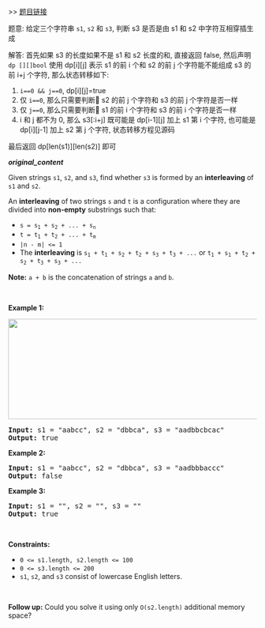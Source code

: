 \>\> [题目链接](https://leetcode.com/explore/featured/card/june-leetcoding-challenge-2021/603/week-1-june-1st-june-7th/3765/)

题意: 给定三个字符串 `s1`, `s2` 和 `s3`, 判断 s3 是否是由 s1 和 s2 中字符互相穿插生成

解答: 首先如果 s3 的长度如果不是 s1 和 s2 长度的和, 直接返回 false, 然后声明 `dp [][]bool` 使用 dp[i][j] 表示 s1 的前 i 个和 s2 的前 j 个字符能不能组成 s3 的前 i+j 个字符, 那么状态转移如下:

1. `i==0 && j==0`, dp[i][j]=true
2. 仅 `i==0`, 那么只需要判断 s2 的前 j 个字符和 s3 的前 j 个字符是否一样
3. 仅 `j==0`, 那么只需要判断 s1 的前 i 个字符和 s3 的前 i 个字符是否一样
4. i 和 j 都不为 0, 那么 s3[:i+j] 既可能是 dp[i-1][j] 加上 s1 第 i 个字符, 也可能是 dp[i][j-1] 加上 s2 第 j 个字符, 状态转移方程见源码

最后返回 dp[len(s1)][len(s2)] 即可

***original_content***

<p>Given strings <code>s1</code>, <code>s2</code>, and <code>s3</code>, find whether <code>s3</code> is formed by an <strong>interleaving</strong> of <code>s1</code> and <code>s2</code>.</p>

<p>An <strong>interleaving</strong> of two strings <code>s</code> and <code>t</code> is a configuration where they are divided into <strong>non-empty</strong> substrings such that:</p>

<ul>
	<li><code>s = s<sub>1</sub> + s<sub>2</sub> + ... + s<sub>n</sub></code></li>
	<li><code>t = t<sub>1</sub> + t<sub>2</sub> + ... + t<sub>m</sub></code></li>
	<li><code>|n - m| &lt;= 1</code></li>
	<li>The <strong>interleaving</strong> is <code>s<sub>1</sub> + t<sub>1</sub> + s<sub>2</sub> + t<sub>2</sub> + s<sub>3</sub> + t<sub>3</sub> + ...</code> or <code>t<sub>1</sub> + s<sub>1</sub> + t<sub>2</sub> + s<sub>2</sub> + t<sub>3</sub> + s<sub>3</sub> + ...</code></li>
</ul>

<p><strong>Note:</strong> <code>a + b</code> is the concatenation of strings <code>a</code> and <code>b</code>.</p>

<p>&nbsp;</p>
<p><strong>Example 1:</strong></p>
<img alt="" src="https://assets.leetcode.com/uploads/2020/09/02/interleave.jpg" style="width: 561px; height: 203px;" />
<pre>
<strong>Input:</strong> s1 = &quot;aabcc&quot;, s2 = &quot;dbbca&quot;, s3 = &quot;aadbbcbcac&quot;
<strong>Output:</strong> true
</pre>

<p><strong>Example 2:</strong></p>

<pre>
<strong>Input:</strong> s1 = &quot;aabcc&quot;, s2 = &quot;dbbca&quot;, s3 = &quot;aadbbbaccc&quot;
<strong>Output:</strong> false
</pre>

<p><strong>Example 3:</strong></p>

<pre>
<strong>Input:</strong> s1 = &quot;&quot;, s2 = &quot;&quot;, s3 = &quot;&quot;
<strong>Output:</strong> true
</pre>

<p>&nbsp;</p>
<p><strong>Constraints:</strong></p>

<ul>
	<li><code>0 &lt;= s1.length, s2.length &lt;= 100</code></li>
	<li><code>0 &lt;= s3.length &lt;= 200</code></li>
	<li><code>s1</code>, <code>s2</code>, and <code>s3</code> consist of lowercase English letters.</li>
</ul>

<p>&nbsp;</p>
<p><strong>Follow up:</strong> Could you solve it using only <code>O(s2.length)</code> additional memory space?</p>

